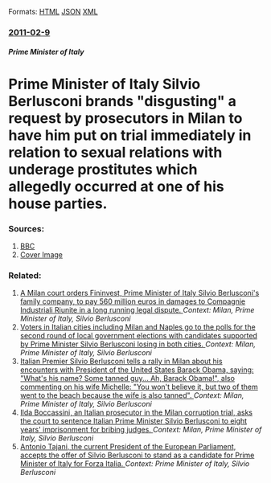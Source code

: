 
Formats: [HTML](/news/2011/02/9/prime-minister-of-italy-silvio-berlusconi-brands-disgusting-a-request-by-prosecutors-in-milan-to-have-him-put-on-trial-immediately-in-rela.html)  [JSON](/news/2011/02/9/prime-minister-of-italy-silvio-berlusconi-brands-disgusting-a-request-by-prosecutors-in-milan-to-have-him-put-on-trial-immediately-in-rela.json)  [XML](/news/2011/02/9/prime-minister-of-italy-silvio-berlusconi-brands-disgusting-a-request-by-prosecutors-in-milan-to-have-him-put-on-trial-immediately-in-rela.xml)  

### [2011-02-9](/news/2011/02/9/index.md)

##### Prime Minister of Italy
# Prime Minister of Italy Silvio Berlusconi brands "disgusting" a request by prosecutors in Milan to have him put on trial immediately in relation to sexual relations with underage prostitutes which allegedly occurred at one of his house parties. 




### Sources:

1. [BBC](http://www.bbc.co.uk/news/world-europe-12404554)
1. [Cover Image](https://ichef.bbci.co.uk/news/1024/media/images/51171000/jpg/_51171755_011221113-1.jpg)

### Related:

1. [A Milan court orders Fininvest, Prime Minister of Italy Silvio Berlusconi's family company, to pay 560 million euros in damages to Compagnie Industriali Riunite in a long running legal dispute. ](/news/2011/07/9/a-milan-court-orders-fininvest-prime-minister-of-italy-silvio-berlusconi-s-family-company-to-pay-560-million-euros-in-damages-to-compagnie.md) _Context: Milan, Prime Minister of Italy, Silvio Berlusconi_
2. [Voters in Italian cities including Milan and Naples go to the polls for the second round of local government elections with candidates supported by Prime Minister Silvio Berlusconi losing in both cities. ](/news/2011/05/30/voters-in-italian-cities-including-milan-and-naples-go-to-the-polls-for-the-second-round-of-local-government-elections-with-candidates-suppo.md) _Context: Milan, Prime Minister of Italy, Silvio Berlusconi_
3. [ Italian Premier Silvio Berlusconi tells a rally in Milan about his encounters with President of the United States Barack Obama, saying: "What's his name? Some tanned guy... Ah, Barack Obama!", also commenting on his wife Michelle: "You won't believe it, but two of them went to the beach because the wife is also tanned". ](/news/2009/09/27/italian-premier-silvio-berlusconi-tells-a-rally-in-milan-about-his-encounters-with-president-of-the-united-states-barack-obama-saying-wh.md) _Context: Milan, Prime Minister of Italy, Silvio Berlusconi_
4. [ Ilda Boccassini, an Italian prosecutor in the Milan corruption trial, asks the court to sentence Italian Prime Minister Silvio Berlusconi to eight years' imprisonment for bribing judges. ](/news/2004/11/11/ilda-boccassini-an-italian-prosecutor-in-the-milan-corruption-trial-asks-the-court-to-sentence-italian-prime-minister-silvio-berlusconi-t.md) _Context: Milan, Prime Minister of Italy, Silvio Berlusconi_
5. [Antonio Tajani, the current President of the European Parliament, accepts the offer of Silvio Berlusconi to stand as a candidate for Prime Minister of Italy for Forza Italia. ](/news/2018/03/2/antonio-tajani-the-current-president-of-the-european-parliament-accepts-the-offer-of-silvio-berlusconi-to-stand-as-a-candidate-for-prime-m.md) _Context: Prime Minister of Italy, Silvio Berlusconi_
